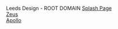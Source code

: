 Leeds Design - ROOT DOMAIN
<a href="https://start.leedslab.uk">Splash Page</a>
<br>
<a href="https://ap-auth.leedslab.uk/#/login">Zeus</a>
<br>
<a href="https://zeus-auth.leedslab.uk/#/login">Apollo</a>
